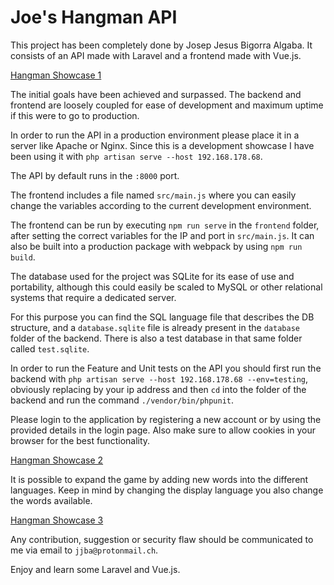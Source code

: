 # Joe's Hangman API

This project has been completely done by Josep Jesus Bigorra Algaba. It consists of an API made with Laravel and a frontend made with Vue.js.

[Hangman Showcase 1](https://raw.githubusercontent.com/averageflow/Joe-s-Hangman-API/master/screenshots/1.png)

The initial goals have been achieved and surpassed. The backend and frontend are loosely coupled for ease of development and maximum uptime if this were to go to production.

In order to run the API in a production environment please place it in a server like Apache or Nginx. Since this is a development showcase I have been using it with `php artisan serve --host 192.168.178.68`.

The API by default runs in the `:8000` port.

The frontend includes a file named `src/main.js` where you can easily change the variables according to the current development environment.

The frontend can be run by executing `npm run serve` in the `frontend` folder, after setting the correct variables for the IP and port in `src/main.js`. It can also be built into a production package with webpack by using `npm run build`.

The database used for the project was SQLite for its ease of use and portability, although this could easily be scaled to MySQL or other relational systems that require a dedicated server.

For this purpose you can find the SQL language file that describes the DB structure, and a `database.sqlite` file is already present in the `database` folder of the backend. There is also a test database in that same folder called `test.sqlite`.

In order to run the Feature and Unit tests on the API you should first run the backend with `php artisan serve --host 192.168.178.68 --env=testing`, obviously replacing by your ip address and then `cd` into the folder of the backend and run the command `./vendor/bin/phpunit`.

Please login to the application by registering a new account or by using the provided details in the login page. Also make sure to allow cookies in your browser for the best functionality.

[Hangman Showcase 2](https://raw.githubusercontent.com/averageflow/Joe-s-Hangman-API/master/screenshots/2.png)

It is possible to expand the game by adding new words into the different languages. Keep in mind by changing the display language you also change the words available.

[Hangman Showcase 3](https://raw.githubusercontent.com/averageflow/Joe-s-Hangman-API/master/screenshots/3.png)

Any contribution, suggestion or security flaw should be communicated to me via email to `jjba@protonmail.ch`.

Enjoy and learn some Laravel and Vue.js.

 
